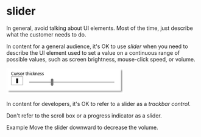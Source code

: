 # slider

In general, avoid talking about UI elements. Most of the time, just describe what the customer needs to do.

In content for a general audience, it's OK to use *slider* when
you need to describe the UI element used to set a value on a continuous
range of possible values, such as screen brightness, mouse-click speed,
or volume. 

![](media/slider/1637616098.png)

In content for developers, it's OK to refer to a slider as a *trackbar control*.

Don't refer to the scroll box or a progress indicator as a slider.

Example
Move the slider downward to decrease the volume.
